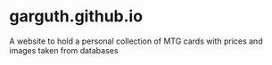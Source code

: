 # garguth.github.io
A website to hold a personal collection of MTG cards with prices and images taken from databases
